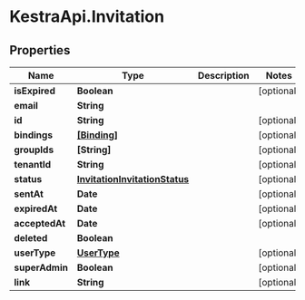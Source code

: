 # KestraApi.Invitation

## Properties

Name | Type | Description | Notes
------------ | ------------- | ------------- | -------------
**isExpired** | **Boolean** |  | [optional] 
**email** | **String** |  | 
**id** | **String** |  | [optional] 
**bindings** | [**[Binding]**](Binding.md) |  | [optional] 
**groupIds** | **[String]** |  | [optional] 
**tenantId** | **String** |  | [optional] 
**status** | [**InvitationInvitationStatus**](InvitationInvitationStatus.md) |  | [optional] 
**sentAt** | **Date** |  | [optional] 
**expiredAt** | **Date** |  | [optional] 
**acceptedAt** | **Date** |  | [optional] 
**deleted** | **Boolean** |  | 
**userType** | [**UserType**](UserType.md) |  | [optional] 
**superAdmin** | **Boolean** |  | [optional] 
**link** | **String** |  | [optional] 


